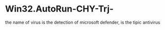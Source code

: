 # Win32.AutoRun-CHY-Trj-
the name of virus is the detection of microsoft defender, is the tipic antivirus
